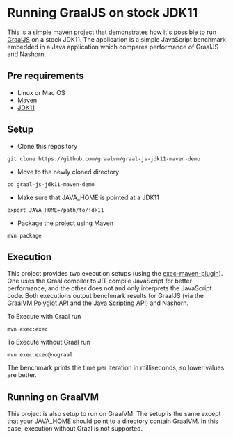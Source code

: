 # Running GraalJS on stock JDK11

This is a simple maven project that demonstrates how it's possible to run
[GraalJS](http://www.graalvm.org/docs/reference-manual/languages/js/) on a
stock JDK11. The application is a simple JavaScript benchmark embedded in a
Java application which compares performance of GraalJS and Nashorn.

## Pre requirements

- Linux or Mac OS
- [Maven](https://maven.apache.org)
- [JDK11](https://jdk.java.net/11/)

## Setup

- Clone this repository
```
git clone https://github.com/graalvm/graal-js-jdk11-maven-demo
```

- Move to the newly cloned directory
```
cd graal-js-jdk11-maven-demo
```

- Make sure that JAVA_HOME is pointed at a JDK11
```
export JAVA_HOME=/path/to/jdk11
```

- Package the project using Maven
```
mvn package
```

## Execution

This project provides two execution setups (using the
[exec-maven-plugin](https://www.mojohaus.org/exec-maven-plugin/)). One uses the
Graal compiler to JIT compile JavaScript for better performance, and the other
does not and only interprets the JavaScript code. Both executions output
benchmark results for GraalJS (via the [GraalVM Polyglot
API](https://www.graalvm.org/truffle/javadoc/index.html?com/oracle/truffle/api/instrumentation/EventContext.html)
and the [Java Scripting
API](https://docs.oracle.com/javase/8/docs/technotes/guides/scripting/prog_guide/api.html)) and Nashorn.



To Execute with Graal run
```
mvn exec:exec
```

To Execute without Graal run
```
mvn exec:exec@nograal
```

The benchmark prints the time per iteration in milliseconds, so lower values are better.

## Running on GraalVM

This project is also setup to run on GraalVM. The setup is the same except
that your JAVA_HOME should point to a directory contain GraalVM. In this case,
execution without Graal is not supported.
